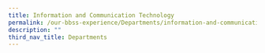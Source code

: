```yaml
---
title: Information and Communication Technology
permalink: /our-bbss-experience/Departments/information-and-communication-technology/
description: ""
third_nav_title: Departments
---
```

